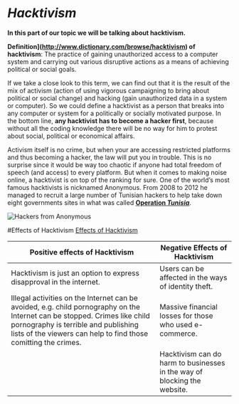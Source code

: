 # _Hacktivism_

**In this part of our topic we will be talking about hacktivism.**

__Definition](http://www.dictionary.com/browse/hacktivism) of hacktivism__: The practice of gaining unauthorized access to a computer system and carrying out various disruptive actions as a means of achieving political or social goals. 

If we take a close look to this term, we can find out that it is the result of the mix of activism (action of using vigorous campaigning to bring about political or social change) and hacking (gain unauthorized data in a system or computer). So we could define a hacktivist as a person that breaks into any computer or system for a politically or socially motivated purpose. In the bottom line, **any hacktivist has to become a hacker first**, because without all the coding knowledge there will be no way for him to protest about social, political or economical affairs. 

Activism itself is no crime, but when your are accessing restricted platforms and thus becoming a hacker, the law will put you in trouble. This is no surprise since it would be way too chaotic if anyone had total freedom of speech (and access) to every platform. But when it comes to making noise online, a hacktivist is on top of the ranking for sure. One of the world’s most famous hacktivists is nicknamed Anonymous. From 2008 to 2012 he managed to recruit a large number of Tunisian hackers to help take down eight governments sites in what was called [**Operation _Tunisia_**](https://en.wikipedia.org/wiki/Operation_Tunisia).

![Hackers from Anonymous](https://betanews.com/wp-content/uploads/2014/05/Hacker.jpg)

#Effects of Hacktivism 
[Effects of Hacktivism](https://image.slidesharecdn.com/seminar-140301072309-phpapp02/95/introduction-to-hacking-hackers-hacktivism-22-638.jpg?cb=1393671252)

| Positive effects of Hacktivism | Negative Effects of Hacktivism | 
| -------------------------------| -------------------------------|
| Hacktivism is just an option to express disapproval in the internet. | Users can be affected in the ways of identity theft.| 
| Illegal activities on the Internet can be avoided, e.g. child pornography on the Internet can be stopped. Crimes like child pornography is terrible and publishing lists of the viewers can help to find those comitting the crimes. | Massive financial losses for those who used e-commerce.| 
|| Hacktivism can do harm to businesses in the way of blocking the website.|

